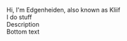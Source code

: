Hi, I'm Edgenheiden, also known as Kliif  
I do stuff  
Description  
Bottom text  

<!---
Edgenheiden/Edgenheiden is a ✨ special ✨ repository because its `README.md` (this file) appears on your GitHub profile.
You can click the Preview link to take a look at your changes.
--->
